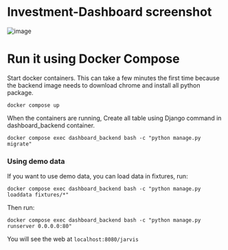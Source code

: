 # Investment-Dashboard screenshot
![image](https://github.com/JarvisLu1029/Investment-Dashboard/assets/115854341/2876619f-79e5-4796-bc0b-07de4b5320bb)

# Run it using Docker Compose
Start docker containers. This can take a few minutes the first time because the backend image needs to download chrome and install all python package.
```
docker compose up
```
When the containers are running, Create all table using Django command in dashboard_backend container.
```
docker compose exec dashboard_backend bash -c "python manage.py migrate"
```

### Using demo data
If you want to use demo data, you can load data in fixtures, run:
```
docker compose exec dashboard_backend bash -c "python manage.py loaddata fixtures/*"
```
Then run:
```
docker compose exec dashboard_backend bash -c "python manage.py runserver 0.0.0.0:80"
```
You will see the web at `localhost:8080/jarvis`
